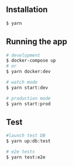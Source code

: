 ## Installation

```bash
$ yarn
```

## Running the app

```bash
# development
$ docker-compose up
# or
$ yarn docker:dev

# watch mode
$ yarn start:dev

# production mode
$ yarn start:prod
```

## Test

```bash
#launch test DB
$ yarn up:db:test

# e2e tests
$ yarn test:e2e
```
